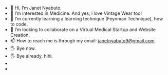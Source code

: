 - 👋 Hi, I’m Janet Nyabuto.
- 👀 I’m interested in Medicine. And yes, i love Vintage Wear too!
- 🌱 I’m currently learning a learning technique (Feynman Technique), how to code.
- 💞️ I’m looking to collaborate on a Virtual Medical Startup and Website Creation.
- 📫 How to reach me is through my email: janetnyabuto9@gmail.com
- 🖐 Bye now. 
- 🖐 Bye already, hihi. 
- 
- 

<!---
VintageSouLover/VintageSouLover is a ✨ special ✨ repository because its `README.md` (this file) appears on your GitHub profile.
You can click the Preview link to take a look at your changes.
--->
